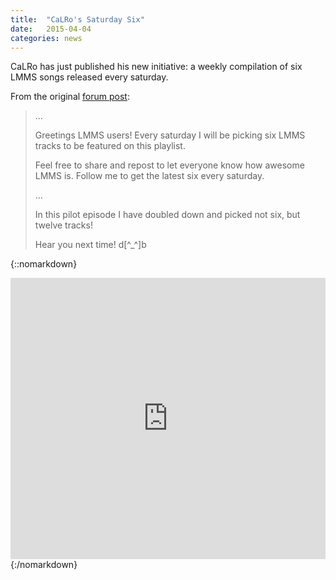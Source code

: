 ```yaml
---
title:  "CaLRo's Saturday Six"
date:   2015-04-04
categories: news
---
```


CaLRo has just published his new initiative: a weekly compilation of
six LMMS songs released every saturday.

From the original [forum post](https://lmms.io/forum/viewtopic.php?f=4&t=1803):

> ...
>
> Greetings LMMS users! Every saturday I will be picking six LMMS tracks to be featured on this playlist.
>
> Feel free to share and repost to let everyone know how awesome LMMS is. Follow me to get the latest six every saturday.
>
> ...
>
> In this pilot episode I have doubled down and picked not six, but twelve tracks!
>
> Hear you next time! d[^\_^]b

{::nomarkdown}
<iframe width="100%" height="450" scrolling="no" frameborder="no" src="https://w.soundcloud.com/player/?url=https%3A//api.soundcloud.com/playlists/95425230&amp;auto_play=false&amp;hide_related=false&amp;show_comments=true&amp;show_user=true&amp;show_reposts=false&amp;visual=true"></iframe>
{:/nomarkdown}
